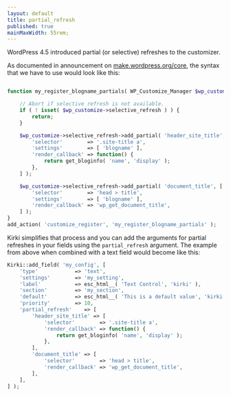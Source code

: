 ```yaml
---
layout: default
title: partial_refresh
published: true
mainMaxWidth: 55rem;
---
```

WordPress 4.5 introduced partial (or selective) refreshes to the customizer.

As documented in announcement on [make.wordpress.org/core](https://make.wordpress.org/core/2016/02/16/selective-refresh-in-the-customizer/), the syntax that we have to use would look like this:

```php

function my_register_blogname_partials( WP_Customize_Manager $wp_customize ) {

    // Abort if selective refresh is not available.
    if ( ! isset( $wp_customize->selective_refresh ) ) {
        return;
    }

    $wp_customize->selective_refresh->add_partial( 'header_site_title', [
        'selector'        => '.site-title a',
        'settings'        => [ 'blogname' ],
        'render_callback' => function() {
            return get_bloginfo( 'name', 'display' );
        },
	] );

    $wp_customize->selective_refresh->add_partial( 'document_title', [
        'selector'        => 'head > title',
        'settings'        => [ 'blogname' ],
        'render_callback' => 'wp_get_document_title',
	] );
}
add_action( 'customize_register', 'my_register_blogname_partials' );
```

Kirki simplifies that process and you can add the arguments for partial refreshes in your fields using the `partial_refresh` argument. The example from above when combined with a text field would become like this:


```php
Kirki::add_field( 'my_config', [
	'type'            => 'text',
	'settings'        => 'my_setting',
	'label'           => esc_html__( 'Text Control', 'kirki' ),
	'section'         => 'my_section',
	'default'         => esc_html__( 'This is a default value', 'kirki' ),
	'priority'        => 10,
	'partial_refresh'    => [
		'header_site_title' => [
			'selector'        => '.site-title a',
			'render_callback' => function() {
				return get_bloginfo( 'name', 'display' );
			},
		],
		'document_title' => [
			'selector'        => 'head > title',
			'render_callback' => 'wp_get_document_title',
		],
	],
] );
```
